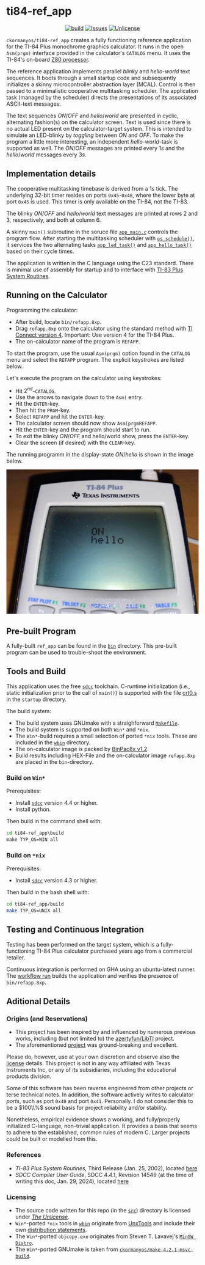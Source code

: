 ti84-ref_app
==================

<p align="center">
    <a href="https://github.com/ckormanyos/ti84-ref_app/actions">
        <img src="https://github.com/ckormanyos/ti84-ref_app/actions/workflows/ti84-ref_app.yml/badge.svg" alt="build"></a>
    <a href="https://github.com/ckormanyos/ti84-ref_app/issues?q=is%3Aissue+is%3Aopen+sort%3Aupdated-desc">
        <img src="https://custom-icon-badges.herokuapp.com/github/issues-raw/ckormanyos/ti84-ref_app?logo=github" alt="Issues" /></a>
    <a href="https://github.com/ckormanyos/ti84-ref_app/blob/main/UNLICENSE">
        <img src="https://img.shields.io/badge/license-Unlicense-blue.svg" alt="Unlicense"></a>
</p>

`ckormanyos/ti84-ref_app` creates a fully functioning reference application
for the TI-84 Plus monochrome graphics calculator. It runs in the
open `Asm(prgm)` interface provided in the calculator's `CATALOG` menu.
It uses the TI-84's on-board [Z80 processor](https://en.wikipedia.org/wiki/Zilog_Z80).

The reference application implements parallel _blinky_ and _hello_-_world_ text sequences.
It boots through a small startup code and subsequently
initializes a skinny microcontroller abstraction layer (MCAL).
Control is then passed to a minimalistic cooperative multitasking scheduler.
The application task (managed by the scheduler) directs the presentations
of its associated ASCII-text messages.

The text sequences _ON_/_OFF_ and _hello_/_world_ are presented in
cyclic, alternating fashion(s) on the calculator screen.
Text is used since there is no actual LED present on the calculator-target system.
This is intended to simulate an LED-blinky by _toggling_ between _ON_ and _OFF_.
To make the program a little more interesting, an independent _hello_-_world_-task
is supported as well. The _ON_/_OFF_ messages are printed every $1s$
and the _hello_/_world_ messages every $3s$.

## Implementation details

The cooperative multitasking timebase is derived from a $1s$ tick.
The underlying $32$-bit timer resides on ports `0x45`-`0x48`,
where the lower byte at port `0x45` is used.
This timer is only available on the TI-84, not the TI-83.

The blinky _ON_/_OFF_ and _hello_/_world_ text messages are printed
at rows $2$ and $3$, respectively, and both at column $6$.

A skinny `main()` subroutine in the soruce file
[`app_main.c`](./src/app/app_main.c) controls the program flow.
After starting the multitasking scheduler with
[`os_schedule()`](https://github.com/ckormanyos/ti84-ref_app/blob/8291393f971d234c3493e18589b60421d22f61cc/src/app/app_main.c#L27),
it services the two alternating tasks
[`app_led_task()`](https://github.com/ckormanyos/ti84-ref_app/blob/8291393f971d234c3493e18589b60421d22f61cc/src/app/app_led.c#L10)
and
[`app_hello_task()`](https://github.com/ckormanyos/ti84-ref_app/blob/8291393f971d234c3493e18589b60421d22f61cc/src/app/app_hello.c#L10)
based on their cycle times.

The application is written in the C language using the C23 standard.
There is minimal use of assembly for startup and to interface with
[TI-83 Plus System Routines](https://education.ti.com/html/eguides/discontinued/computer-software/EN/SDK-TI-83-System-Routines_EN.pdf).

## Running on the Calculator

Programming the calculator:
  - After build, locate `bin/refapp.8xp`.
  - Drag `refapp.8xp` onto the calculator using the standard method with [TI Connect version 4](https://education.ti.com/en/software/details/en/B59F6C83468C4574ABFEE93D2BC3F807/swticonnectsoftware). Important: Use version 4 for the TI-84 Plus.
  - The on-calculator name of the program is `REFAPP`.

To start the program, use the usual `Asm(prgm)` option found in the `CATALOG`
menu and select the `REFAPP` program. The explicit keystrokes are listed below.

Let's execute the program on the calculator using keystrokes:
  - Hit $2^{nd}$-`CATALOG`.
  - Use the arrows to navigate down to the `Asm(` entry.
  - Hit the `ENTER`-key.
  - Then hit the `PRGM`-key.
  - Select `REFAPP` and hit the `ENTER`-key.
  - The calculator screen should now show `Asm(prgmREFAPP`.
  - Hit the `ENTER`-key and the program should start to run.
  - To exit the blinky _ON_/_OFF_ and hello/world show, press the `ENTER`-key.
  - Clear the screen (if desired) with the `CLEAR`-key.

The running programm in the display-state _ON_/_hello_ is shown in the image below.

![](./images/ti84-ref_app.jpg)

## Pre-built Program

A fully-built `ref_app` can be found in the [`bin`](./bin) directory.
This pre-built program can be used to trouble-shoot the environment.

## Tools and Build

This application uses the free
[`sdcc`](https://sdcc.sourceforge.net) toolchain.
C-runtime initialization (i.e., static initialization prior to the call of `main()`)
is supported with the file [crt0.s](./src/startup/crt0.s) in the `startup` directory.

The build system:
  - The build system uses GNUmake with a straighforward [`Makefile`](./build/Makefile).
  - The build system is supported on both `Win*` and `*nix`.
  - The `Win*`-build requires a small selection of ported `*nix` tools. These are included in the [`wbin`](./build/tools/UnxUtils/usr/local/wbin) directory.
  - The on-calculator image is packed by [BinPac8x v1.2](https://www.cemetech.net/news/2010/6/389/_/binpac8x-v12).
  - Build results including HEX-File and the on-calculator image `refapp.8xp` are placed in the `bin`-directory.

### Build on `Win*`

Prerequisites:
  - Install [`sdcc`](https://sdcc.sourceforge.net) version 4.4 or higher.
  - Install python.

Then build in the command shell with:

```cmd
cd ti84-ref_app\build
make TYP_OS=WIN all
```

### Build on `*nix`

Prerequisites:
  - Install [`sdcc`](https://sdcc.sourceforge.net) version 4.3 or higher.

Then build in the bash shell with:

```sh
cd ti84-ref_app/build
make TYP_OS=UNIX all
```

## Testing and Continuous Integration

Testing has been performed on the target system, which is a fully-functioning
TI-84 Plus calculator purchased years ago from a commercial retailer.

Continuous integration is performed on GHA using an ubuntu-latest runner.
The [workflow run](./.github/workflows/ti84-ref_app.yml)
builds the application and verifies the presence of `bin/refapp.8xp`.

## Aditional Details

### Origins (and Reservations)

  - This project has been inspired by and influenced by numerous previous works, including (but not limited to) the [azertyfun/LibTI](https://github.com/azertyfun/LibTI) project.
  - The aforementioned [project](https://github.com/azertyfun/LibTI) was ground-breaking and excellent.

Please do, however, use at your own discretion and observe also
the [license](./LICENSE) details. This project is not in any way
affiliated with Texas Instruments Inc, or any of its subsidiaries,
including the educational products division.

Some of this software has been reverse engineered
from other projects or terse technical notes.
In addition, the software actively writes to calculator
_ports_, such as port `0x40` and port `0x41`.
Personally. I do not consider this to be a $100\\%$ sound basis
for project reliability and/or stability.

Nonetheless, empirical evidence shows a working,
and fully/properly initialized C-language, non-trivial application.
It provides a basis that seems to adhere to the established,
common rules of modern C. Larger projects could be built or modelled
from this.

### References

  - _TI_-_83_ _Plus_ _System_ _Routines_, Third Release (Jan. 25, 2002), located [here](https://education.ti.com/html/eguides/discontinued/computer-software/EN/SDK-TI-83-System-Routines_EN.pdf)
  - _SDCC_ _Compiler_ _User_ _Guide_, SDCC 4.4.1, Revision 14549 (at the time of writing this doc, Jan. 29, 2024), located [here](https://sdcc.sourceforge.net/doc/sdccman.pdf)

### Licensing

  - The source code written for this repo (in the [`src`](./src)) directory is licensed under [_The_ _Unlicense_](./LICENSE).
  - `Win*`-ported `*nix` tools in [`wbin`](./build/tools/UnxUtils/usr/local/wbin) originate from [UnxTools](https://sourceforge.net/projects/unxutils) and include their own [distribution statements](./build/tools/UnxUtils).
  - The `Win*`-ported `objcopy.exe` originates from Steven T. Lavavej's [`MinGW Distro`](https://nuwen.net/mingw.html).
  - The `Win*`-ported GNUmake is taken from [`ckormanyos/make-4.2.1-msvc-build`](https://github.com/ckormanyos/make-4.2.1-msvc-build).
